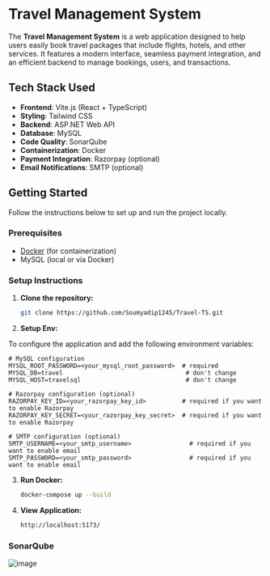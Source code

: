 # Travel Management System

The **Travel Management System** is a web application designed to help users easily book travel packages that include flights, hotels, and other services. It features a modern interface, seamless payment integration, and an efficient backend to manage bookings, users, and transactions.

## Tech Stack Used

- **Frontend**: Vite.js (React + TypeScript)
- **Styling**: Tailwind CSS
- **Backend**: ASP.NET Web API
- **Database**: MySQL
- **Code Quality**: SonarQube
- **Containerization**: Docker
- **Payment Integration**: Razorpay (optional)
- **Email Notifications**: SMTP (optional)


## Getting Started

Follow the instructions below to set up and run the project locally.

### Prerequisites

- [Docker](https://www.docker.com/get-started) (for containerization)
- MySQL (local or via Docker)

### Setup Instructions

1. **Clone the repository:**

   ```bash
   git clone https://github.com/Soumyadip1245/Travel-TS.git
   
2. **Setup Env:**

To configure the application and add the following environment variables:

    
    # MySQL configuration
    MYSQL_ROOT_PASSWORD=<your_mysql_root_password>  # required
    MYSQL_DB=travel                                  # don't change
    MYSQL_HOST=travelsql                             # don't change

    # Razorpay configuration (optional)
    RAZORPAY_KEY_ID=<your_razorpay_key_id>          # required if you want to enable Razorpay
    RAZORPAY_KEY_SECRET=<your_razorpay_key_secret>  # required if you want to enable Razorpay

    # SMTP configuration (optional)
    SMTP_USERNAME=<your_smtp_username>                # required if you want to enable email
    SMTP_PASSWORD=<your_smtp_password>                # required if you want to enable email

3. **Run Docker:**

    ```bash
    docker-compose up --build

4. **View Application:**

    ```bash
    http://localhost:5173/

  ### SonarQube 
![image](https://github.com/user-attachments/assets/5bb0b3b0-eb80-4546-abd3-d74dd1ce929d)
